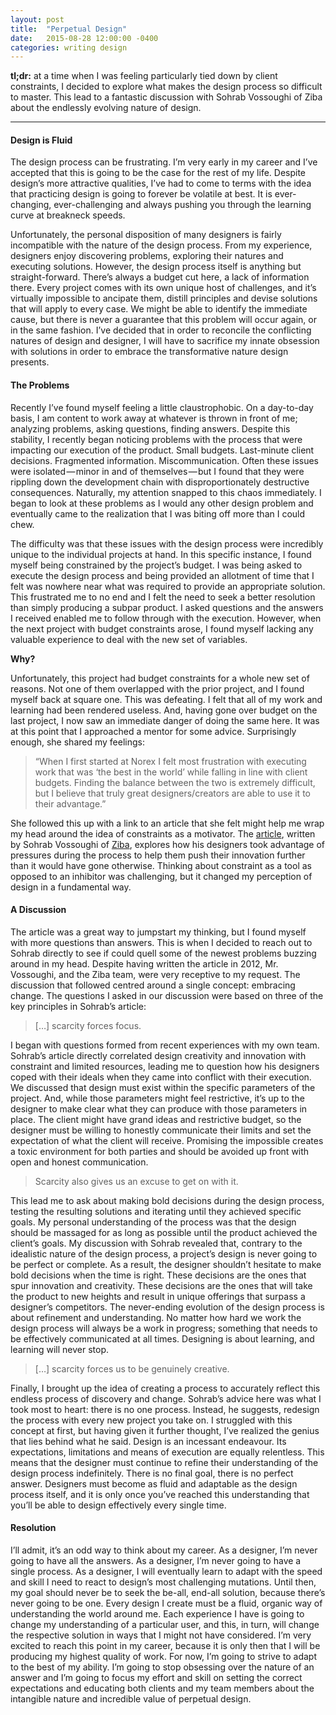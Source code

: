 ```yaml
---
layout: post
title:  "Perpetual Design"
date:   2015-08-28 12:00:00 -0400
categories: writing design
---
```

**tl;dr:** at a time when I was feeling particularly tied down by client constraints, I decided to explore what makes the design process so difficult to master. This lead to a fantastic discussion with Sohrab Vossoughi of Ziba about the endlessly evolving nature of design.

<hr>

#### Design is Fluid

The design process can be frustrating. I’m very early in my career and I’ve accepted that this is going to be the case for the rest of my life. Despite design’s more attractive qualities, I’ve had to come to terms with the idea that practicing design is going to forever be volatile at best. It is ever-changing, ever-challenging and always pushing you through the learning curve at breakneck speeds.

Unfortunately, the personal disposition of many designers is fairly incompatible with the nature of the design process. From my experience, designers enjoy discovering problems, exploring their natures and executing solutions. However, the design process itself is anything but straight-forward. There’s always a budget cut here, a lack of information there. Every project comes with its own unique host of challenges, and it’s virtually impossible to ancipate them, distill principles and devise solutions that will apply to every case. We might be able to identify the immediate cause, but there is never a guarantee that this problem will occur again, or in the same fashion.
I’ve decided that in order to reconcile the conflicting natures of design and designer, I will have to sacrifice my innate obsession with solutions in order to embrace the transformative nature design presents.

#### The Problems

Recently I’ve found myself feeling a little claustrophobic. On a day-to-day basis, I am content to work away at whatever is thrown in front of me; analyzing problems, asking questions, finding answers. Despite this stability, I recently began noticing problems with the process that were impacting our execution of the product. Small budgets. Last-minute client decisions. Fragmented information. Miscommunication. Often these issues were isolated — minor in and of themselves — but I found that they were rippling down the development chain with disproportionately destructive consequences. Naturally, my attention snapped to this chaos immediately. I began to look at these problems as I would any other design problem and eventually came to the realization that I was biting off more than I could chew.

The difficulty was that these issues with the design process were incredibly unique to the individual projects at hand. In this specific instance, I found myself being constrained by the project’s budget. I was being asked to execute the design process and being provided an allotment of time that I felt was nowhere near what was required to provide an appropriate solution. This frustrated me to no end and I felt the need to seek a better resolution than simply producing a subpar product. I asked questions and the answers I received enabled me to follow through with the execution. However, when the next project with budget constraints arose, I found myself lacking any valuable experience to deal with the new set of variables.

<p class="ta-center"><strong>Why?</strong></p>

Unfortunately, this project had budget constraints for a whole new set of reasons. Not one of them overlapped with the prior project, and I found myself back at square one. This was defeating. I felt that all of my work and learning had been rendered useless. And, having gone over budget on the last project, I now saw an immediate danger of doing the same here. It was at this point that I approached a mentor for some advice. Surprisingly enough, she shared my feelings:

>“When I first started at Norex I felt most frustration with executing work that was ‘the best in the world’ while falling in line with client budgets. Finding the balance between the two is extremely difficult, but I believe that truly great designers/creators are able to use it to their advantage.”

She followed this up with a link to an article that she felt might help me wrap my head around the idea of constraints as a motivator. The [article](//hbr.org/2012/03/the-silver-lining-to-scarcity), written by Sohrab Vossoughi of [Ziba](//www.ziba.com/), explores how his designers took advantage of pressures during the process to help them push their innovation further than it would have gone otherwise. Thinking about constraint as a tool as opposed to an inhibitor was challenging, but it changed my perception of design in a fundamental way.

#### A Discussion

The article was a great way to jumpstart my thinking, but I found myself with more questions than answers. This is when I decided to reach out to Sohrab directly to see if could quell some of the newest problems buzzing around in my head. Despite having written the article in 2012, Mr. Vossoughi, and the Ziba team, were very receptive to my request. The discussion that followed centred around a single concept: embracing change. The questions I asked in our discussion were based on three of the key principles in Sohrab’s article:

>[…] scarcity forces focus.

I began with questions formed from recent experiences with my own team. Sohrab’s article directly correlated design creativity and innovation with constraint and limited resources, leading me to question how his designers coped with their ideals when they came into conflict with their execution. We discussed that design must exist within the specific parameters of the project. And, while those parameters might feel restrictive, it’s up to the designer to make clear what they can produce with those parameters in place. The client might have grand ideas and restrictive budget, so the designer must be willing to honestly communicate their limits and set the expectation of what the client will receive. Promising the impossible creates a toxic environment for both parties and should be avoided up front with open and honest communication.

>Scarcity also gives us an excuse to get on with it.

This lead me to ask about making bold decisions during the design process, testing the resulting solutions and iterating until they achieved specific goals. My personal understanding of the process was that the design should be massaged for as long as possible until the product achieved the client’s goals. My discussion with Sohrab revealed that, contrary to the idealistic nature of the design process, a project’s design is never going to be perfect or complete. As a result, the designer shouldn’t hesitate to make bold decisions when the time is right. These decisions are the ones that spur innovation and creativity. These decisions are the ones that will take the product to new heights and result in unique offerings that surpass a designer’s competitors. The never-ending evolution of the design process is about refinement and understanding. No matter how hard we work the design process will always be a work in progress; something that needs to be effectively communicated at all times. Designing is about learning, and learning will never stop.

>[…] scarcity forces us to be genuinely creative.

Finally, I brought up the idea of creating a process to accurately reflect this endless process of discovery and change. Sohrab’s advice here was what I took most to heart: there is no one process. Instead, he suggests, redesign the process with every new project you take on. I struggled with this concept at first, but having given it further thought, I’ve realized the genius that lies behind what he said. Design is an incessant endeavour. Its expectations, limitations and means of execution are equally relentless. This means that the designer must continue to refine their understanding of the design process indefinitely. There is no final goal, there is no perfect answer. Designers must become as fluid and adaptable as the design process itself, and it is only once you’ve reached this understanding that you’ll be able to design effectively every single time.

#### Resolution

I’ll admit, it’s an odd way to think about my career. As a designer, I’m never going to have all the answers. As a designer, I’m never going to have a single process. As a designer, I will eventually learn to adapt with the speed and skill I need to react to design’s most challenging mutations. Until then, my goal should never be to seek the be-all, end-all solution, because there’s never going to be one. Every design I create must be a fluid, organic way of understanding the world around me. Each experience I have is going to change my understanding of a particular user, and this, in turn, will change the respective solution in ways that I might not have considered. I’m very excited to reach this point in my career, because it is only then that I will be producing my highest quality of work. For now, I’m going to strive to adapt to the best of my ability. I’m going to stop obsessing over the nature of an answer and I’m going to focus my effort and skill on setting the correct expectations and educating both clients and my team members about the intangible nature and incredible value of perpetual design.

